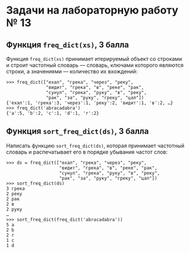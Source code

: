 # Задачи на лабораторную работу № 13

## Функция `freq_dict(xs)`, 3 балла

Функция `freq_dict(xs)` принимает итерируемый объект со строками и строит
частотный словарь — словарь, ключами которого являются строки, а значениями —
количество их вхождений:

    >>> freq_dict(["ехал", "грека", "через", "реку",
                   "видит", "грека", "в", "реке", "рак",
                   "сунул", "грека", "руку", "в", "реку",
                   "рак", "за", "руку", "греку", "цап"])
    {'ехал':1, 'грека':3, 'через':1, 'реку':2, 'видит':1, 'в':2, …}
    >>> freq_dict('abracadabra')
    {'a':5, 'b':2, 'c':1, 'd':1, 'r':2}

## Функция `sort_freq_dict(ds)`, 3 балла

Написать функцию `sort_freq_dict(ds)`, которая принимает частотный словарь
и распечатывает его в порядке убывания частот слов:

    >>> ds = freq_dict(["ехал", "грека", "через", "реку",
                        "видит", "грека", "в", "реке", "рак",
                        "сунул", "грека", "руку", "в", "реку",
                        "рак", "за", "руку", "греку", "цап"])
    >>> sort_freq_dict(ds)
    3 грека
    2 реку
    2 рак
    2 в
    2 руку
    …
    >>> sort_freq_dict(freq_dict('abracadabra'))
    5 a
    2 b
    2 r
    1 c
    1 d
